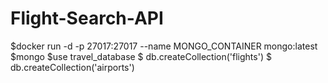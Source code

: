 # Flight-Search-API
$docker run -d -p 27017:27017 --name MONGO_CONTAINER mongo:latest
$mongo
$use travel_database
$ db.createCollection('flights')
$ db.createCollection('airports')
